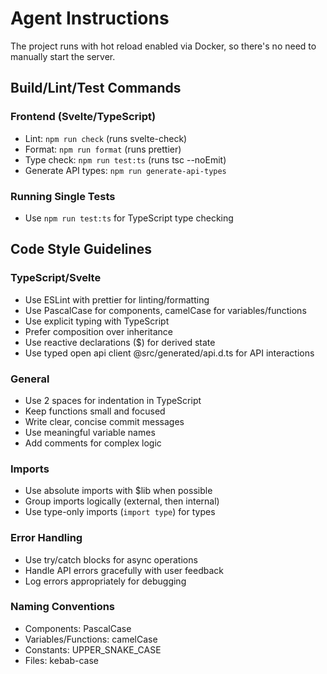 # Agent Instructions

The project runs with hot reload enabled via Docker, so there's no need to manually start the server.

## Build/Lint/Test Commands

### Frontend (Svelte/TypeScript)

- Lint: `npm run check` (runs svelte-check)
- Format: `npm run format` (runs prettier)
- Type check: `npm run test:ts` (runs tsc --noEmit)
- Generate API types: `npm run generate-api-types`

### Running Single Tests

- Use `npm run test:ts` for TypeScript type checking

## Code Style Guidelines

### TypeScript/Svelte

- Use ESLint with prettier for linting/formatting
- Use PascalCase for components, camelCase for variables/functions
- Use explicit typing with TypeScript
- Prefer composition over inheritance
- Use reactive declarations ($) for derived state
- Use typed open api client @src/generated/api.d.ts for API interactions

### General

- Use 2 spaces for indentation in TypeScript
- Keep functions small and focused
- Write clear, concise commit messages
- Use meaningful variable names
- Add comments for complex logic

### Imports

- Use absolute imports with $lib when possible
- Group imports logically (external, then internal)
- Use type-only imports (`import type`) for types

### Error Handling

- Use try/catch blocks for async operations
- Handle API errors gracefully with user feedback
- Log errors appropriately for debugging

### Naming Conventions

- Components: PascalCase
- Variables/Functions: camelCase
- Constants: UPPER_SNAKE_CASE
- Files: kebab-case
